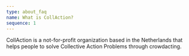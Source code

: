 ```yaml
---
type: about_faq
name: What is CollAction?
sequence: 1
---
```

CollAction is a not-for-profit organization based in the Netherlands that helps people to solve Collective Action Problems through crowdacting.
